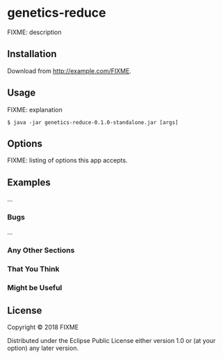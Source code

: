 # genetics-reduce

FIXME: description

## Installation

Download from http://example.com/FIXME.

## Usage

FIXME: explanation

    $ java -jar genetics-reduce-0.1.0-standalone.jar [args]

## Options

FIXME: listing of options this app accepts.

## Examples

...

### Bugs

...

### Any Other Sections
### That You Think
### Might be Useful

## License

Copyright © 2018 FIXME

Distributed under the Eclipse Public License either version 1.0 or (at
your option) any later version.
